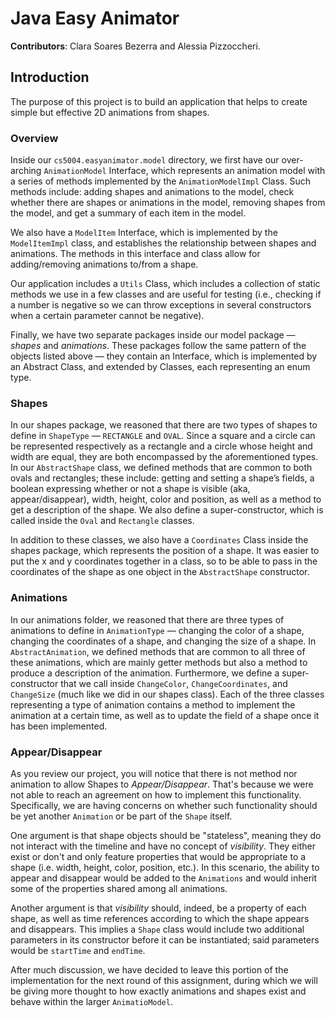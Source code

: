 # Java Easy Animator
**Contributors**: Clara Soares Bezerra and Alessia Pizzoccheri.
## Introduction
The purpose of this project is to build an application that helps to create simple but effective 2D animations from shapes.

### Overview 
Inside our `cs5004.easyanimator.model` directory, we first have our over-arching `AnimationModel` Interface,
which represents an animation model with a series of methods implemented by the `AnimationModelImpl` Class. Such methods include: adding shapes and animations to the model, check whether there are shapes or
animations in the model, removing shapes from the model, and get a summary of each item in the
model.

We also have a `ModelItem` Interface, which is implemented by the `ModelItemImpl` class, and establishes
the relationship between shapes and animations. The methods in this interface and class allow for
adding/removing animations to/from a shape. 

Our application includes a `Utils` Class, which includes a collection of static methods we use in a few classes and are useful for testing (i.e., checking if a number is
negative so we can throw exceptions in several constructors when a certain parameter cannot be negative).

Finally, we have two separate packages inside our model package — _shapes_ and _animations_. These packages follow the same pattern of the objects listed above — they contain an Interface, which is implemented by an Abstract Class,
and extended by Classes, each representing an enum type.

### Shapes
In our shapes package, we reasoned that there are two types of shapes to define in `ShapeType` — `RECTANGLE` and `OVAL`.
Since a square and a circle can be represented respectively as a rectangle and a circle whose height and width are equal, they are both encompassed by the aforementioned types.
In our `AbstractShape` class, we defined methods that are common to both ovals and rectangles; these include: getting and setting a shape’s fields, a boolean expressing whether or not a shape is visible (aka, appear/disappear), width,
height, color and position, as well as a method to get a description of the shape. We also define a super-constructor, which is called inside the `Oval` and `Rectangle` classes. 

In addition to these classes, we also have a `Coordinates` Class inside the shapes package, which represents the position
of a shape. It was easier to put the x and y coordinates together in a class, so to be able to pass in the coordinates of the shape as one object in the `AbstractShape` constructor.

### Animations
In our animations folder, we reasoned that there are three types of animations to define in
`AnimationType` — changing the color of a shape, changing the coordinates of a shape, and changing
the size of a shape. In `AbstractAnimation`, we defined methods that are common to all three of
these animations, which are mainly getter methods but also a method to produce a description of the
animation. Furthermore, we define a super-constructor that we call inside `ChangeColor`, `ChangeCoordinates`,
and `ChangeSize` (much like we did in our shapes class). Each of the three classes representing a
type of animation contains a method to implement the animation at a certain time, as well as to
update the field of a shape once it has been implemented.

### Appear/Disappear
As you review our project, you will notice that there is not method nor animation to allow Shapes to _Appear/Disappear_. That's because we were not able to reach an agreement on how to implement this functionality.
Specifically, we are having concerns on whether such functionality should be yet another `Animation` or be part of the `Shape` itself. 

One argument is that shape objects should be "stateless", meaning
they do not interact with the timeline and have no concept of _visibility_. They either exist or don't and only feature properties that would be appropriate to a shape (i.e. width, height, color, position, etc.). In this scenario, 
the ability to appear and disappear would be added to the `Animations` and would inherit some of the properties shared among all animations.

Another argument is that _visibility_ should, indeed, be a property of each shape, as well as time references according to which the shape appears and disappears. This implies
a `Shape` class would include two additional parameters in its constructor before it can be instantiated; said parameters would be `startTime` and `endTime`.

After much discussion, we have decided to leave this portion of the implementation for the next round of this assignment, during which we will
be giving more thought to how exactly animations and shapes exist and behave within the larger `AnimatioModel`. 